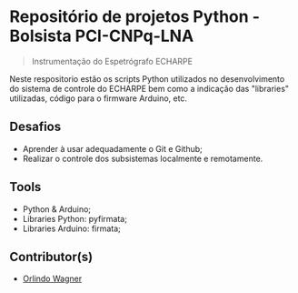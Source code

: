 

# Repositório de projetos Python - Bolsista PCI-CNPq-LNA
> Instrumentação do Espetrógrafo ECHARPE

Neste respositorio estão os scripts Python utilizados no desenvolvimento do sistema de controle do ECHARPE bem como a indicação das "libraries" utilizadas, código para o firmware Arduino, etc.

## Desafios

- Aprender à usar adequadamente o Git e Github;
- Realizar o controle dos subsistemas localmente e remotamente.


## Tools

- Python & Arduino;
- Libraries Python: pyfirmata;
- Libraries Arduino: firmata;


## Contributor(s)

- [Orlindo Wagner](https://github.com/orlindowagner)
 

